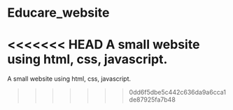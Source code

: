 # Educare_website
<<<<<<< HEAD
A small website using html, css, javascript.
=======
A small website using html, css, javascript.
>>>>>>> 0dd6f5dbe5c442c636da9a6cca1de87925fa7b48
